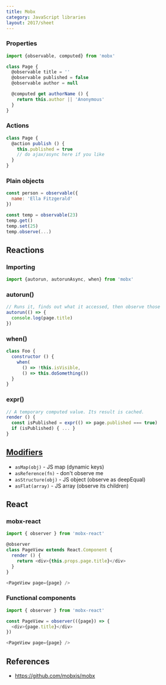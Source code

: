```yaml
---
title: Mobx
category: JavaScript libraries
layout: 2017/sheet
---
```


### Properties

```js
import {observable, computed} from 'mobx'

class Page {
  @observable title = ''
  @observable published = false
  @observable author = null

  @computed get authorName () {
    return this.author || 'Anonymous'
  }
}
```

### Actions

```js
class Page {
  @action publish () {
    this.published = true
    // do ajax/async here if you like
  }
}
```

### Plain objects

```js
const person = observable({
  name: 'Ella Fitzgerald'
})
```

```js
const temp = observable(23)
temp.get()
temp.set(25)
temp.observe(...)
```

## Reactions

### Importing

```js
import {autorun, autorunAsync, when} from 'mobx'
```

### autorun()

```js
// Runs it, finds out what it accessed, then observe those
autorun(() => {
  console.log(page.title)
})
```

### when()

```js
class Foo {
  constructor () {
    when(
      () => !this.isVisible,
      () => this.doSomething())
  }
}
```

### expr()

```js
// A temporary computed value. Its result is cached.
render () {
  const isPublished = expr(() => page.published === true)
  if (isPublished) { ... }
}
```

## [Modifiers](http://mobxjs.github.io/mobx/refguide/modifiers.html)

- `asMap(obj)` - JS map (dynamic keys)
- `asReference(fn)` - don't observe me
- `asStructure(obj)` - JS object (observe as deepEqual)
- `asFlat(array)` - JS array (observe its children)

## React

### mobx-react

```js
import { observer } from 'mobx-react'

@observer
class PageView extends React.Component {
  render () {
    return <div>{this.props.page.title}</div>
  }
}

<PageView page={page} />
```

### Functional components

```js
import { observer } from 'mobx-react'

const PageView = observer(({page}) => {
  <div>{page.title}</div>
})

<PageView page={page} />
```

## References

- <https://github.com/mobxjs/mobx>
